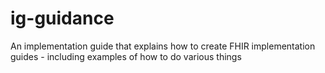 # ig-guidance
An implementation guide that explains how to create FHIR implementation guides - including examples of how to do various things
